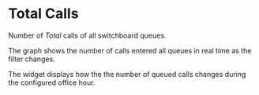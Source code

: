 # Total Calls

Number of *Total* calls of all switchboard queues.

The graph shows the number of calls entered all queues in real time as the 
filter changes.

The widget displays how the the number of queued calls changes during the configured 
office hour.
